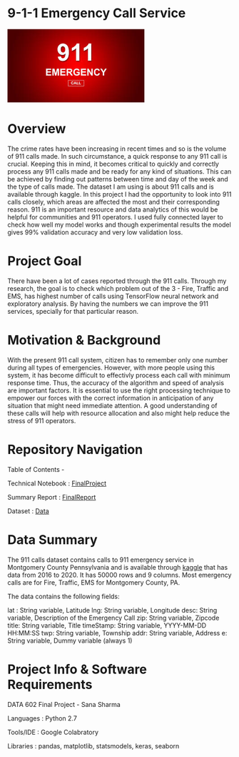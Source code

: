 # 9-1-1 Emergency Call Service 
![911](911_pic.jpg)

# Overview 
The crime rates have been increasing in recent times and so is the volume of 911 calls made. In such circumstance, a quick response to any 911 call is crucial. Keeping this in mind, it becomes critical to quickly and correctly process any 911 calls made and be ready for any kind of situations. This can be achieved by finding out patterns between time and day of the week and the type of calls made. The dataset I am using is about 911 calls and is available through kaggle. In this project I had the opportunity to look into 911 calls closely, which areas are affected the most and their corresponding reason. 911 is an important resource and data analytics of this would be helpful for communities and 911 operators. I used fully connected layer to check how well my model works and though experimental results the model gives 99% validation accuracy and very low validation loss.

# Project Goal
There have been a lot of cases reported through the 911 calls. Through my research, the goal is to check which problem out of the 3 - Fire, Traffic and EMS, has highest number of calls using TensorFlow neural network and exploratory analysis. By having the numbers we can improve the 911 services, specially for that particular reason.

# Motivation & Background
With the present 911 call system, citizen has to remember only one number during all types of emergencies. However, with more people using this system, it has become difficult to effectivly process each call with minimum response time. Thus, the accuracy of the algorithm and speed of analysis are important factors. It is essential to use the right processing technique to empower our forces with the correct information in anticipation of any situation that might need immediate attention. A good understanding of these calls will help with resource allocation and also might help reduce the stress of 911 operators.

# Repository Navigation 

Table of Contents -

Technical Notebook               : [FinalProject](https://github.com/sanashar/911_emergency_calls/blob/main/Technical%20Notebook/FinalProject.ipynb)

Summary Report       : [FinalReport]()

Dataset          : [Data]()

# Data Summary
The 911 calls dataset contains calls to 911 emergency service in Montgomery County Pennsylvania and is available through [kaggle](https://www.kaggle.com/mchirico/montcoalert) that has data from 2016 to 2020. It has 50000 rows and 9 columns. Most emergency calls are for Fire, Traffic, EMS for Montgomery County, PA.

The data contains the following fields:

lat : String variable, Latitude
lng: String variable, Longitude
desc: String variable, Description of the Emergency Call
zip: String variable, Zipcode
title: String variable, Title
timeStamp: String variable, YYYY-MM-DD HH:MM:SS
twp: String variable, Township
addr: String variable, Address
e: String variable, Dummy variable (always 1)

# Project Info & Software Requirements
DATA 602 Final Project - Sana Sharma

Languages    : Python 2.7

Tools/IDE    : Google Colabratory

Libraries    : pandas, matplotlib, statsmodels, keras, seaborn
